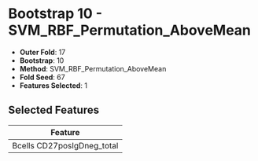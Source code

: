 # Bootstrap 10 - SVM_RBF_Permutation_AboveMean

- **Outer Fold**: 17
- **Bootstrap**: 10
- **Method**: SVM_RBF_Permutation_AboveMean
- **Fold Seed**: 67
- **Features Selected**: 1

## Selected Features

| Feature |
|---------|
| Bcells CD27posIgDneg_total |
